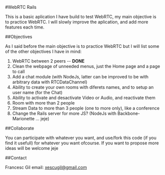 #WebRTC Rails

This is a basic aplication I have build to test WebRTC, my main objective is to practice WebRTC. I will slowly improve the aplication, and add more features each time.

##Objectives

As I said before the main objective is to practice WebRTC but I will list some of the other objectives I have in mind:

1. WebRTC between 2 peers -- **DONE**
2. Clean the webpage of unneeded menus, just the Home page and a page to call
3. Add a chat module (with NodeJs, latter can be improved to be with arbitrary data with RTCDataChannel)
4. Ability to create your own rooms with diferets names, and to setup an user name (for the Chat)
5. Ability to activate and desactivate Video or Audio, and reactivate them 
6. Room with more than 2 people
7. Stream Data to more than 3 people (one to more only), like a conference
8. Change the Rails server for more JS? (NodeJs with Backbone-Marionette ... jeje)

##Collaborate

You can participate with whatever you want, and use/fork this code (if you find it usefull) for whatever you want ofcourse. If you want to propose more ideas will be welcome jeje

##Contact

Francesc Gil
  email: xescugil@gmail.com
